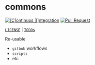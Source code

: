 # commons

[![[C]ontinuos [I]ntegration](https://github.com/percebus/commons/actions/workflows/always.yml/badge.svg)](https://github.com/percebus/commons/actions/workflows/always.yml) [![Pull Request](https://github.com/percebus/commons/actions/workflows/pull_request.yml/badge.svg)](https://github.com/percebus/commons/actions/workflows/pull_request.yml)

[`LICENSE`](./LICENSE.md) | [`TODO`s](./TODO.md)

Re-usable

- `gitbub` workflows
- `scripts`
- etc
